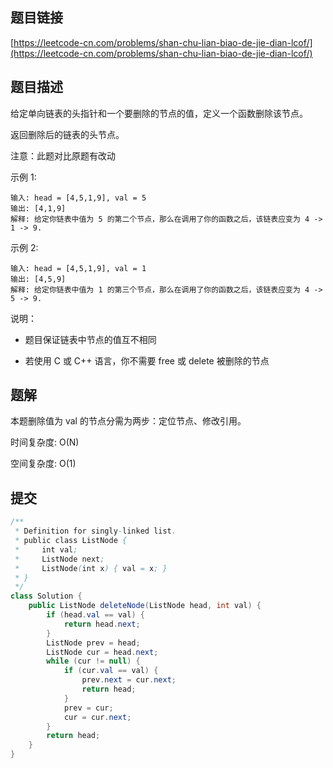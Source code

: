 ## 题目链接

[https://leetcode-cn.com/problems/shan-chu-lian-biao-de-jie-dian-lcof/](https://leetcode-cn.com/problems/shan-chu-lian-biao-de-jie-dian-lcof/)

## 题目描述

给定单向链表的头指针和一个要删除的节点的值，定义一个函数删除该节点。

返回删除后的链表的头节点。

注意：此题对比原题有改动

示例 1:

```
输入: head = [4,5,1,9], val = 5
输出: [4,1,9]
解释: 给定你链表中值为 5 的第二个节点，那么在调用了你的函数之后，该链表应变为 4 -> 1 -> 9.
```

示例 2:

```
输入: head = [4,5,1,9], val = 1
输出: [4,5,9]
解释: 给定你链表中值为 1 的第三个节点，那么在调用了你的函数之后，该链表应变为 4 -> 5 -> 9.
```

说明：

- 题目保证链表中节点的值互不相同

- 若使用 C 或 C++ 语言，你不需要 free 或 delete 被删除的节点

## 题解

本题删除值为 val 的节点分需为两步：定位节点、修改引用。

时间复杂度: O(N)

空间复杂度: O(1)

## 提交

```java
/**
 * Definition for singly-linked list.
 * public class ListNode {
 *     int val;
 *     ListNode next;
 *     ListNode(int x) { val = x; }
 * }
 */
class Solution {
    public ListNode deleteNode(ListNode head, int val) {
        if (head.val == val) {
            return head.next;
        }
        ListNode prev = head;
        ListNode cur = head.next;
        while (cur != null) {
            if (cur.val == val) {
                prev.next = cur.next;
                return head;
            }
            prev = cur;
            cur = cur.next;
        }
        return head;
    }
}
```